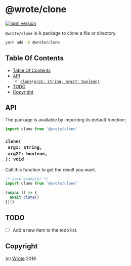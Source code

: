 # @wrote/clone

[![npm version](https://badge.fury.io/js/@wrote/clone.svg)](https://npmjs.org/package/@wrote/clone)

`@wrote/clone` is A package to clone a file or directory.

```sh
yarn add -E @wrote/clone
```

## Table Of Contents

- [Table Of Contents](#table-of-contents)
- [API](#api)
  * [`clone(arg1: string, arg2?: boolean)`](#mynewpackagearg1-stringarg2-boolean-void)
- [TODO](#todo)
- [Copyright](#copyright)

## API

The package is available by importing its default function:

```js
import clone from '@wrote/clone'
```

### `clone(`<br/>&nbsp;&nbsp;`arg1: string,`<br/>&nbsp;&nbsp;`arg2?: boolean,`<br/>`): void`

Call this function to get the result you want.

```js
/* yarn example/ */
import clone from '@wrote/clone'

(async () => {
  await clone()
})()
```

## TODO

- [ ] Add a new item to the todo list.

## Copyright

(c) [Wrote][1] 2018

[1]: https://wrote.cc
